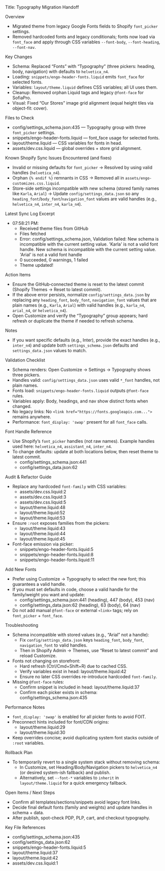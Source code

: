 Title: Typography Migration Handoff

Overview
- Migrated theme from legacy Google Fonts fields to Shopify `font_picker` settings.
- Removed hardcoded fonts and legacy conditionals; fonts now load via `font_face` and apply through CSS variables `--font-body`, `--font-heading`, `--font-nav`.

Key Changes
- Schema: Replaced “Fonts” with “Typography” (three pickers: heading, body, navigation) with defaults to `helvetica_n4`.
- Loading: `snippets/engo-header-fonts.liquid` emits `font_face` for selected fonts.
- Variables: `layout/theme.liquid` defines CSS variables; all UI uses them.
- Cleanup: Removed orphan Liquid tags and legacy `@font-face` for SofiaPro.
- Visual: Fixed “Our Stores” image grid alignment (equal height tiles via object-fit: cover).

Files to Check
- config/settings_schema.json:435 — Typography group with three `font_picker` settings.
- snippets/engo-header-fonts.liquid — font_face usage for selected fonts.
- layout/theme.liquid — CSS variables for fonts in head.
- assets/dev.css.liquid — global overrides + store grid alignment.

Known Shopify Sync Issues Encountered (and fixes)
- Invalid or missing defaults for `font_picker` → Resolved by using valid handles (`helvetica_n4`).
- Orphan `{% endif %}` remnants in CSS → Removed all in `assets/engo-customizes.css.liquid`.
- Store-side settings incompatible with new schema (stored family names like `Karla`, `Arial`) → Update `config/settings_data.json` so any `heading_font`/`body_font`/`navigation_font` values are valid handles (e.g., `helvetica_n4`, `inter_n4`, `karla_n4`).

Latest Sync Log Excerpt
- 07:58:21 PM:
  - Received theme files from GitHub
  - Files fetched
  - Error: config/settings_schema.json, Validation failed: New schema is incompatible with the current setting value. 'Karla' is not a valid font handle. New schema is incompatible with the current setting value. 'Arial' is not a valid font handle
  - 0 succeeded, 0 warnings, 1 failed
  - Theme updated!

Action Items
- Ensure the GitHub‑connected theme is reset to the latest commit (Shopify Themes → Reset to latest commit).
- If the above error persists, normalize `config/settings_data.json` by replacing any `heading_font`, `body_font`, `navigation_font` values that are plain names (e.g., `Karla`, `Arial`) with valid handles (e.g., `karla_n4`, `arial_n4`, or `helvetica_n4`).
- Open Customize and verify the “Typography” group appears; hard refresh or duplicate the theme if needed to refresh schema.

Notes
- If you want specific defaults (e.g., Inter), provide the exact handles (e.g., `inter_n4`) and update both `settings_schema.json` defaults and `settings_data.json` values to match.

Validation Checklist
- Schema renders: Open Customize → Settings → Typography shows three pickers.
- Handles valid: `config/settings_data.json` uses valid `*_font` handles, not plain names.
- Fonts load: `snippets/engo-header-fonts.liquid` outputs `@font-face` rules.
- Variables apply: Body, headings, and nav show distinct fonts when changed.
- No legacy links: No `<link href="https://fonts.googleapis.com...">` remains anywhere.
- Performance: `font_display: 'swap'` present for all `font_face` calls.

Font Handle Reference
- Use Shopify’s `font_picker` handles (not raw names). Example handles used here: `helvetica_n4`, `assistant_n4`, `inter_n4`.
- To change defaults: update at both locations below, then reset theme to latest commit.
  - config/settings_schema.json:441
  - config/settings_data.json:62

Audit & Refactor Guide
- Replace any hardcoded `font-family` with CSS variables:
  - assets/dev.css.liquid:2
  - assets/dev.css.liquid:3
  - assets/dev.css.liquid:5
  - layout/theme.liquid:48
  - layout/theme.liquid:52
  - layout/theme.liquid:53
- Ensure `:root` exposes families from the pickers:
  - layout/theme.liquid:43
  - layout/theme.liquid:44
  - layout/theme.liquid:45
- Font-face emission via picker:
  - snippets/engo-header-fonts.liquid:5
  - snippets/engo-header-fonts.liquid:8
  - snippets/engo-header-fonts.liquid:11

Add New Fonts
- Prefer using Customize → Typography to select the new font; this guarantees a valid handle.
- If you must set defaults in code, choose a valid handle for the family/weight you want and update:
  - config/settings_schema.json:441 (heading), 447 (body), 453 (nav)
  - config/settings_data.json:62 (heading), 63 (body), 64 (nav)
- Do not add manual `@font-face` or external `<link>` tags; rely on `font_picker` + `font_face`.

Troubleshooting
- Schema incompatible with stored values (e.g., “Arial” not a handle):
  - Fix `config/settings_data.json` keys `heading_font`, `body_font`, `navigation_font` to valid handles.
  - Then in Shopify Admin → Themes, use “Reset to latest commit” and reload Customize.
- Fonts not changing on storefront:
  - Hard refresh (Ctrl/Cmd+Shift+R) due to cached CSS.
  - Verify variables exist in head: layout/theme.liquid:42
  - Ensure no later CSS overrides re-introduce hardcoded `font-family`.
- Missing `@font-face` rules:
  - Confirm snippet is included in head: layout/theme.liquid:37
  - Confirm each picker exists in schema: config/settings_schema.json:435

Performance Notes
- `font_display: 'swap'` is enabled for all picker fonts to avoid FOIT.
- Preconnect hints included for font/CDN origins:
  - layout/theme.liquid:29
  - layout/theme.liquid:30
- Keep overrides concise; avoid duplicating system font stacks outside of `:root` variables.

Rollback Plan
- To temporarily revert to a single system stack without removing schema:
  - In Customize, set Heading/Body/Navigation pickers to `helvetica_n4` (or desired system-ish fallback) and publish.
  - Alternatively, set `--font-*` variables to `inherit` in `layout/theme.liquid` for a quick emergency fallback.

Open Items / Next Steps
- Confirm all templates/sections/snippets avoid legacy font links.
- Decide final default fonts (family and weights) and update handles in schema + data.
- After publish, spot-check PDP, PLP, cart, and checkout typography.

Key File References
- config/settings_schema.json:435
- config/settings_data.json:62
- snippets/engo-header-fonts.liquid:5
- layout/theme.liquid:37
- layout/theme.liquid:42
- assets/dev.css.liquid:1
